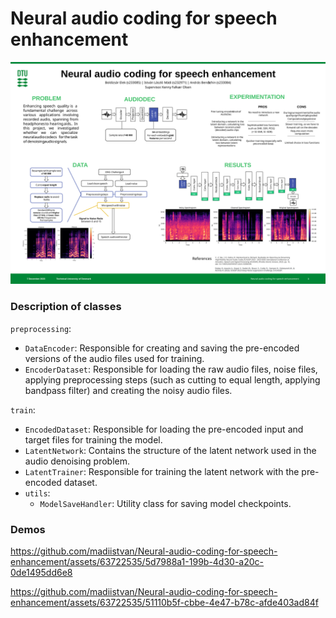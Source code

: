 # Neural audio coding for speech enhancement

![Poster](./images/DL_Poster.svg)

### Description of classes

`preprocessing`:
-   `DataEncoder`: Responsible for creating and saving the pre-encoded versions of the audio files used for training.
-   `EncoderDataset`: Responsible for loading the raw audio files, noise files, applying preprocessing steps (such as cutting to equal length, applying bandpass filter) and creating the noisy audio files.

`train`:
-   `EncodedDataset`: Responsible for loading the pre-encoded input and target files for training the model.
-   `LatentNetwork`: Contains the structure of the latent network used in the audio denoising problem.
-   `LatentTrainer`: Responsible for training the latent network with the pre-encoded dataset.
-   `utils`:
    -   `ModelSaveHandler`: Utility class for saving model checkpoints.

### Demos

https://github.com/madiistvan/Neural-audio-coding-for-speech-enhancement/assets/63722535/5d7988a1-199b-4d30-a20c-0de1495dd6e8

https://github.com/madiistvan/Neural-audio-coding-for-speech-enhancement/assets/63722535/51110b5f-cbbe-4e47-b78c-afde403ad84f
